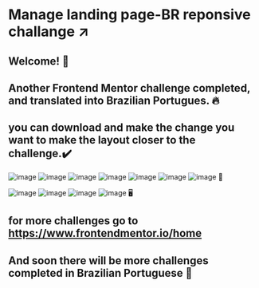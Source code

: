 # Manage landing page-BR reponsive challange ↗️
##  Welcome! 👋
## Another Frontend Mentor challenge completed, and translated into Brazilian Portugues. 🔥
## you can download and make the change you want to make the layout closer to the challenge.✔️
![image](https://user-images.githubusercontent.com/94203956/168163655-eab2580d-5695-4840-bc27-2245f0da4080.png)
![image](https://user-images.githubusercontent.com/94203956/168163827-f48da54c-cde6-4e9e-aff7-767eac83f7b8.png)
![image](https://user-images.githubusercontent.com/94203956/168163925-afab5f7a-972a-4acd-bda3-1558c84194b1.png)
![image](https://user-images.githubusercontent.com/94203956/168164002-4ccd4454-9222-4042-890e-dd5fe1354e44.png)
![image](https://user-images.githubusercontent.com/94203956/168164200-7eb06c65-c531-430e-a7c4-d4d4104c8209.png)
![image](https://user-images.githubusercontent.com/94203956/168164383-d8a98d7f-530d-48ff-9867-d49b3a288386.png)
![image](https://user-images.githubusercontent.com/94203956/168164518-c4ad717a-85c9-4f3d-90d7-94de8fa124ca.png)
📱

![image](https://user-images.githubusercontent.com/94203956/168164657-030de965-3067-4168-8246-b8a87162993d.png)
![image](https://user-images.githubusercontent.com/94203956/168164792-bbe42d7f-419c-415f-a3d0-2eae531274bb.png)
![image](https://user-images.githubusercontent.com/94203956/168164902-bcc91b14-55d2-4f5f-a476-0de1a559a850.png)
![image](https://user-images.githubusercontent.com/94203956/168164956-3bb95509-f276-4444-93f1-b0db8e5387bb.png)
🖥️


## for more challenges go to https://www.frontendmentor.io/home
## And soon there will be more challenges completed in Brazilian Portuguese 💪
